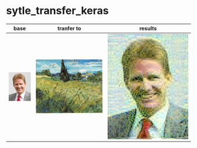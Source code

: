 # sytle_transfer_keras


|base|tranfer to|results|
|---|---|---|
|![](https://github.com/pigooosuke/sytle_transfer_keras/blob/master/img/portrait.jpg)|![](https://github.com/pigooosuke/sytle_transfer_keras/blob/master/img/transfer_style_reference.jpg)|![](https://github.com/pigooosuke/sytle_transfer_keras/blob/master/my_result_at_iteration_7.png)|
